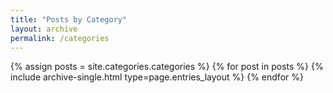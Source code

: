 ```yaml
---
title: "Posts by Category"
layout: archive
permalink: /categories
---
```


{% assign posts = site.categories.categories %}
{% for post in posts %} {% include archive-single.html type=page.entries_layout %} {% endfor %}
